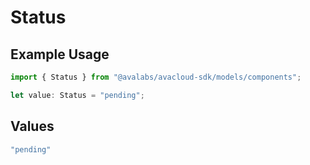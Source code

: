 # Status

## Example Usage

```typescript
import { Status } from "@avalabs/avacloud-sdk/models/components";

let value: Status = "pending";
```

## Values

```typescript
"pending"
```